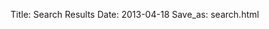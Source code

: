Title: Search Results
Date: 2013-04-18
Save_as: search.html

<script>
$(document).ready(function() {
     $('#tipue_search_input').tipuesearch();
});
</script>
<div id="tipue_search_content"></div>